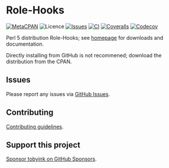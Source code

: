 # Role-Hooks

[![MetaCPAN](https://img.shields.io/cpan/v/Role-Hooks.svg)](https://metacpan.org/release/Role-Hooks)
![Licence](https://img.shields.io/cpan/l/Role-Hooks)
[![Issues](https://img.shields.io/github/issues/tobyink/p5-role-hooks)](https://github.com/tobyink/p5-role-hooks/issues)
[![CI](https://github.com/tobyink/p5-role-hooks/workflows/CI/badge.svg)](https://github.com/tobyink/p5-role-hooks/actions)
[![Coveralls](https://coveralls.io/repos/tobyink/p5-role-hooks/badge.svg?branch=master&amp;service=github)](https://coveralls.io/github/tobyink/p5-role-hooks)
[![Codecov](https://codecov.io/gh/tobyink/p5-role-hooks/branch/master/graph/badge.svg)](https://codecov.io/gh/tobyink/p5-role-hooks)

Perl 5 distribution Role-Hooks; see [homepage](https://metacpan.org/release/Role-Hooks)
for downloads and documentation.

Directly installing from GitHub is not recommened; download the distribution
from the CPAN.

## Issues

Please report any issues via [GitHub Issues](https://github.com/tobyink/p5-role-hooks/issues).

## Contributing

[Contributing guidelines](https://toby.ink/open-source/contributing/).

## Support this project

[Sponsor tobyink on GitHub Sponsors](https://github.com/sponsors/tobyink).
